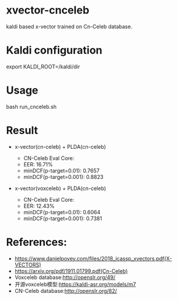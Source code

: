 # xvector-cnceleb
kaldi based x-vector trained on Cn-Celeb database.
# Kaldi configuration
export KALDI_ROOT=/kaldi/dir
# Usage
bash run_cnceleb.sh
# Result
- x-vector(cn-celeb) + PLDA(cn-celeb)
  - CN-Celeb Eval Core:
   - EER: 16.71% 
   - minDCF(p-target=0.01): 0.7657 
   - minDCF(p-target=0.001): 0.8823

- x-vector(voxceleb) + PLDA(cn-celeb)
  - CN-Celeb Eval Core:
   - EER: 12.43% 
   - minDCF(p-target=0.01): 0.6064 
   - minDCF(p-target=0.001): 0.7381
 # References:
 - https://www.danielpovey.com/files/2018_icassp_xvectors.pdf(X-VECTORS)
 - https://arxiv.org/pdf/1911.01799.pdf(Cn-Celeb)
 - Voxceleb database:http://openslr.org/49/
 - 开源voxceleb模型:https://kaldi-asr.org/models/m7
 - CN-Celeb database:http://openslr.org/82/

